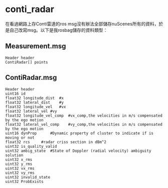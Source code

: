 # conti_radar
在看過網路上存Conti雷達的ros msg沒有辦法全部儲存nuScenes所有的資料，於是自己改寫msg。以下是我rosbag儲存的資料類型：
## Measurement.msg
```cpp=
Header header
ContiRadar[] points
```
## ContiRadar.msg
```cpp=
Header header
uint16 id
float32 longitude_dist	#x
float32 lateral_dist	#y
float32 longitude_vel	#vx
float32 lateral_vel	#vy
float32 longitude_vel_comp	#vx_comp,the velocities in m/s compensated by the ego motion
float32 lateral_vel_comp	#vy_comp,the velocities in m/s compensated by the ego motion
uint16 dynProp		#Dynamic property of cluster to indicate if is moving or not
float32 rcs		#radar criss section in dBm^2
uint32 is_quality_valid
uint32 ambig_state	#State of Doppler (radial velocity) ambiguity solution
uint32 x_rms
uint32 y_rms
uint32 vx_rms
uint32 vy_rms
uint32 invalid_state
uint32 ProbExists
```
